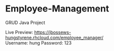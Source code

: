 # Employee-Management
GRUD Java Project

Live Preview: https://jbossews-hungstyrene.rhcloud.com/employee_manager/
<br />
Username: hung
Password: 123
